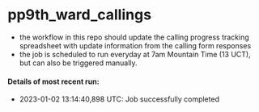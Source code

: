 # pp9th_ward_callings

- the workflow in this repo should update the calling progress tracking spreadsheet with
  update information from the calling form responses
- the job is scheduled to run everyday at 7am Mountain Time (13 UCT), but can also be triggered manually.

#### Details of most recent run:

- 2023-01-02 13:14:40,898 UTC: Job successfully completed